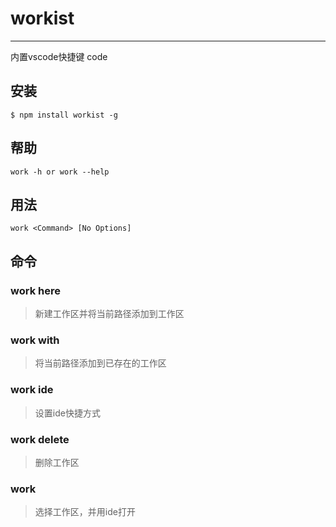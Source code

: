 # workist
------------
内置vscode快捷键 code

## 安装

```
$ npm install workist -g
```

## 帮助

```
work -h or work --help 
```

## 用法

```
work <Command> [No Options]
```


## 命令

### work here 
> 新建工作区并将当前路径添加到工作区

### work with
> 将当前路径添加到已存在的工作区

### work ide 
> 设置ide快捷方式

### work delete
> 删除工作区

### work
> 选择工作区，并用ide打开

